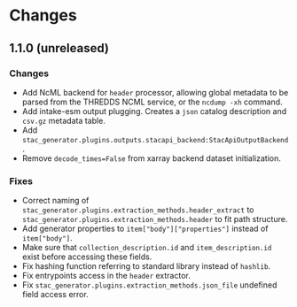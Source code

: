# Changes

## 1.1.0 (unreleased)

### Changes
- Add NcML backend for `header` processor, allowing global metadata to be parsed from the THREDDS NCML service, or the 
  `ncdump -xh` command.
- Add intake-esm output plugging. Creates a `json` catalog description and `csv.gz` metadata table.
- Add `stac_generator.plugins.outputs.stacapi_backend:StacApiOutputBackend`.
- Remove `decode_times=False` from xarray backend dataset initialization.

### Fixes
- Correct naming of `stac_generator.plugins.extraction_methods.header_extract` to 
  `stac_generator.plugins.extraction_methods.header` to fit path structure.
- Add generator properties to `item["body"]["properties"]` instead of `item["body"]`.
- Make sure that `collection_description.id` and `item_description.id` exist before accessing these fields.
- Fix hashing function referring to standard library instead of `hashlib`.
- Fix entrypoints access in the `header` extractor.
- Fix `stac_generator.plugins.extraction_methods.json_file` undefined field access error.
